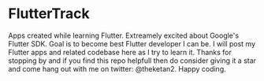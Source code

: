 # FlutterTrack
Apps created while learning Flutter. 
Extreamely excited about Google's Flutter SDK.
Goal is to become best Flutter developer I can be.
I will post my Flutter apps and related codebase here as I try to learn it.
Thanks for stopping by and if you find this repo helpfull then do consider giving it a star and come hang out with me on twitter: @theketan2.
Happy coding.
